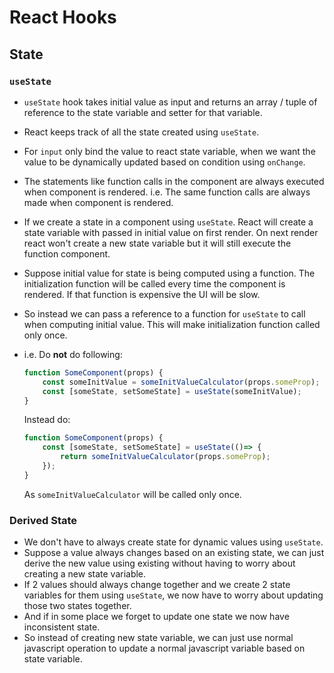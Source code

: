 # React Hooks

## State

### `useState`

- `useState` hook takes initial value as input and returns an array / tuple
of reference to the state variable and setter for that variable.
- React keeps track of all the state created using `useState`.
- For `input` only bind the value to react state variable, when we want the value
to be dynamically updated based on condition using `onChange`.

- The statements like function calls in the component are always executed when
component is rendered. i.e. The same function calls are always made when component
is rendered.
- If we create a state in a component using `useState`. React will create a state
variable with passed in initial value on first render. On next render react won't
create a new state variable but it will still execute the function component.
- Suppose initial value for state is being computed using a function.
The initialization function will be called every time the component is rendered.
If that function is expensive the UI will be slow. 
- So instead we can pass a reference to a function for `useState` to call when
computing initial value. This will make initialization function called only once.
- i.e. Do **not** do following:

    ```jsx
    function SomeComponent(props) {
        const someInitValue = someInitValueCalculator(props.someProp);
        const [someState, setSomeState] = useState(someInitValue);
    }
    ```

    Instead do:

    ```jsx
    function SomeComponent(props) {
        const [someState, setSomeState] = useState(()=> {
            return someInitValueCalculator(props.someProp);
        });
    }
    ```

    As `someInitValueCalculator` will be called only once.

### Derived State
- We don't have to always create state for dynamic values using `useState`.
- Suppose a value always changes based on an existing state, we can just
derive the new value using existing without having to worry about creating
a new state variable.
- If 2 values should always change together and we create 2 state variables
for them using `useState`, we now have to worry about updating those two
states together.
- And if in some place we forget to update one state we now have inconsistent
state.
- So instead of creating new state variable, we can just use normal javascript
operation to update a normal javascript variable based on state variable.
